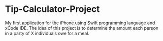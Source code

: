# Tip-Calculator-Project
My first application for the iPhone using Swift programming language and xCode IDE. 
The idea of this project is to determine the amount each person in a party of X individuals owe for a meal. 

